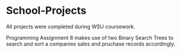 # School-Projects
All projects were completed during WSU coursework.

Programming Assignment 8 makes use of two Binary Search Trees to search and sort a companies sales and pruchase records accordingly.
